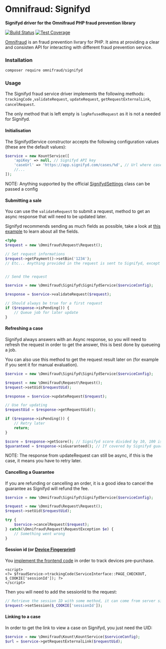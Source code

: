# Omnifraud: Signifyd

**Signifyd driver for the Omnifraud PHP fraud prevention library**

[![Build Status](https://travis-ci.org/lxrco/omnifraud-signifyd.svg?branch=master)](https://travis-ci.org/lxrco/omnifraud-signifyd)
[![Test Coverage](https://api.codeclimate.com/v1/badges/d6fc017f691c3d77ffb6/test_coverage)](https://codeclimate.com/github/lxrco/omnifraud-signifyd/test_coverage)

[Omnifraud](https://github.com/lxrco/omnifraud) is an fraud prevention livrary for PHP. It aims at providing a clear and consisten API for interacting with different fraud prevention service.

### Installation

```bash
composer require omnifraud/signifyd
```

### Usage

The Signifyd fraud service driver implements the following methods:
`trackingCode` ,`validateRequest`, `updateRequest`, `getRequestExternalLink`, `cancelRequest`.

The only method that is left empty is `logRefusedRequest` as it is not a needed for Signifyd.

#### Initialisation

The SignifydService constructor accepts the following configuration values (these are the default values):
```php
$service = new KountService([
    'apiKey' => null, // Signifyd API key
    'caseUrl' => 'https://app.signifyd.com/cases/%d', // Url where cases are visible
    //... 
]);
```

NOTE: Anything supported by the official [SignifydSettings](https://github.com/signifyd/signifyd-php/blob/master/lib/Core/SignifydSettings.php) class can be passed a config

#### Submitting a sale

You can use the `validateRequest` to submit a request, method to get an async response that will need to be updated later.

Signifyd recommends sending as much fields as possible, take a look at [this example](https://github.com/lxrco/omnifraud-common/blob/master/src/Testing/MakesTestRequests.php) to learn about all the fields.

```php
<?php
$request = new \Omnifraud\Request\Request();

// Set request informations
$request->getPayment()->setBin('1234');
// Etc... Anything provided in the request is sent to Signifyd, except the billing address phone number


// Send the request

$service = new \Omnifraud\Signifyd\SignifydService($serviceConfig);

$response = $service->validateRequest($request);

// Should always be true for a first request
if ($response->isPending()) {
    // Queue job for later update
}

```

#### Refreshing a case

Signifyd always answers with an Async response, so you will need to refresh the request in order to get the answer, this
is best done by queueing a job.

You can also use this method to get the request result later on (for example if you sent it for manual evaluation).

```php
$service = new \Omnifraud\Signifyd\SignifydService($serviceConfig);

$request = new \Omnifraud\Request\Request();
$request->setUid($requestUid);

$response = $service->updateRequest($request);

// Use for updating
$requestUid = $response->getRequestUid();

if ($response->isPending()) {
    // Retry later
    return;
}

$score = $response->getScore(); // Signifyd score divided by 10, 100 is best, 0 is worst
$guaranteed = $response->isGuaranteed(); // If covered by Signifyd guarantee

```

NOTE: The response from updateRequest can still be async, if this is the case, it means you have to retry later.


#### Cancelling a Guarantee

If you are refunding or cancelling an order, it is a good idea to cancel the guarantee as Signifyd will refund the fee.

```php
$service = new \Omnifraud\Signifyd\SignifydService($serviceConfig);

$request = new \Omnifraud\Request\Request();
$request->setUid($requestUid);

try {
    $service->cancelRequest($request);
} catch(\Omnifraud\Request\RequestException $e) {
    // Something went wrong
}
```

#### Session id (or [Device Fingerprint](https://www.signifyd.com/docs/api/#/reference/device-fingerprint))

You [implement the frontend code](https://github.com/lxrco/omnifraud#frontend-code) in order to track devices pre-purchase.

```
<script>
<?= $fraudService->trackingCode(ServiceInterface::PAGE_CHECKOUT, $_COOKIE['sessionId']); ?>
</script>
```

Then you will need to add the sessionId to the request:

```php
// Retrieve the session ID with some method, it can come from server side cookies/session also
$request->setSession($_COOKIE['sessionId']);
```


#### Linking to a case

In order to get the link to view a case on Signifyd, you just need the UID:

```php
$service = new \Omnifraud\Kount\KountService($serviceConfig);
$url = $service->getRequestExternalLink($requestUid);
```
